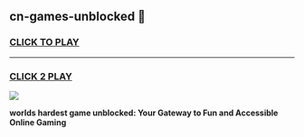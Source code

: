 
## cn-games-unblocked 👋
<h3>
<a href="https://premium.freeplayer.one?title=cn-games-unblocked&ref=14F">CLICK TO PLAY</a></h3>
<hr>

<h3>
<a href="https://premium.freeplayer.one?title=cn-games-unblocked&ref=14F">CLICK 2 PLAY</a>
  
</h3>

<a href="https://premium.freeplayer.one?title=cn-games-unblocked&ref=12F/"><img src="https://clearcache.store/games.png"></a>


**worlds hardest game unblocked: Your Gateway to Fun and Accessible Online Gaming**
